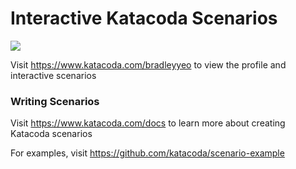# Interactive Katacoda Scenarios

[![](http://shields.katacoda.com/katacoda/bradleyyeo/count.svg)](https://www.katacoda.com/bradleyyeo "Get your profile on Katacoda.com")

Visit https://www.katacoda.com/bradleyyeo to view the profile and interactive scenarios

### Writing Scenarios
Visit https://www.katacoda.com/docs to learn more about creating Katacoda scenarios

For examples, visit https://github.com/katacoda/scenario-example
